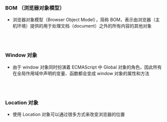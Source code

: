 ### BOM （浏览器对象模型）

- 浏览器对象模型（Browser Object Model），简称 BOM，表示由浏览器（主机环境）提供的用于处理文档（document）之外的所有内容的其他对象


<br>

<br>


### Window 对象

- 由于 window 对象同时扮演着 ECMAScript 中 Global 对象的角色，因此所有在全局作用域中声明的变量、函数都会变成 window 对象的属性和方法


<br>

<br>


### Location 对象

- 使用 Location 对象可以通过很多方式来改变浏览器的位置

<br>

```javascript

```
